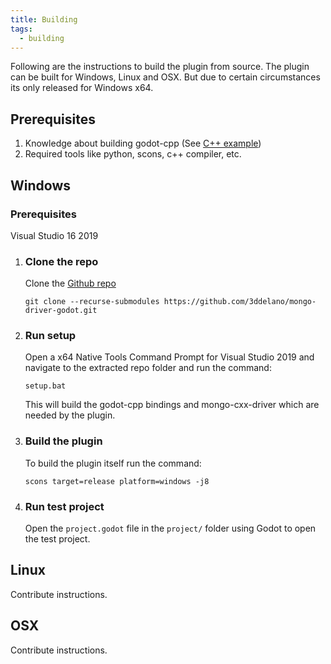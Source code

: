 ```yaml
---
title: Building
tags:
  - building
---
```


Following are the instructions to build the plugin from source.
The plugin can be built for Windows, Linux and OSX. But due to certain circumstances its only released for Windows x64.

## Prerequisites

1. Knowledge about building godot-cpp (See [C++ example](https://docs.godotengine.org/en/stable/tutorials/scripting/gdnative/gdnative_cpp_example.html))
2. Required tools like python, scons, c++ compiler, etc. 

## Windows

### Prerequisites
Visual Studio 16 2019

1. ### Clone the repo
   Clone the [Github repo](https://github.com/3ddelano/mongo-driver-godot)<br>
   ```
   git clone --recurse-submodules https://github.com/3ddelano/mongo-driver-godot.git
   ```

2. ### Run setup
   Open a x64 Native Tools Command Prompt for Visual Studio 2019 and navigate to the extracted repo      folder and run the command:
   ```
   setup.bat
   ```
   This will build the godot-cpp bindings and mongo-cxx-driver which are needed by the plugin.

3. ### Build the plugin
   To build the plugin itself run the command:
   ```
   scons target=release platform=windows -j8
   ```

4. ### Run test project
   Open the `project.godot` file in the `project/` folder using Godot to open the test project.

## Linux

Contribute instructions.

## OSX

Contribute instructions.
